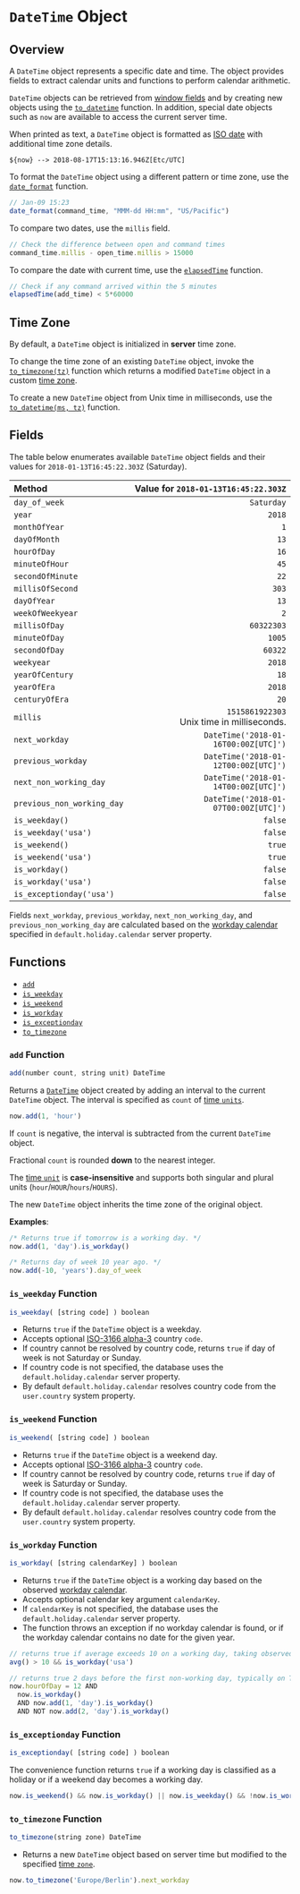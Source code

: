 # `DateTime` Object

## Overview

A `DateTime` object represents a specific date and time. The object provides fields to extract calendar units and functions to perform calendar arithmetic.

`DateTime` objects can be retrieved from [window fields](./window-fields.md#date-fields) and by creating new objects using the [`to_datetime`](./functions-date.md#to_datetime) function. In addition, special date objects such as `now` are available to access the current server time.

When printed as text, a `DateTime` object is formatted as [ISO date](../shared/date-format.md) with additional time zone details.

```ls
${now} --> 2018-08-17T15:13:16.946Z[Etc/UTC]
```

To format the `DateTime` object using a different pattern or time zone, use the [`date_format`](./functions-date.md#date_format) function.

```javascript
// Jan-09 15:23
date_format(command_time, "MMM-dd HH:mm", "US/Pacific")
```

To compare two dates, use the `millis` field.

```javascript
// Check the difference between open and command times
command_time.millis - open_time.millis > 15000
```

To compare the date with current time, use the [`elapsedTime`](./functions-date.md#elapsedtime) function.

```javascript
// Check if any command arrived within the 5 minutes
elapsedTime(add_time) < 5*60000
```

## Time Zone

By default, a `DateTime` object is initialized in **server** time zone.

To change the time zone of an existing `DateTime` object, invoke the [`to_timezone(tz)`](#to_timezone-function) function which returns a modified `DateTime` object in a custom [time zone](../shared/timezone-list.md).

To create a new `DateTime` object from Unix time in milliseconds, use the [`to_datetime(ms, tz)`](functions-date.md#to_datetime) function.

## Fields

The table below enumerates available `DateTime` object fields and their values for `2018-01-13T16:45:22.303Z` (Saturday).

|**Method**| **Value for `2018-01-13T16:45:22.303Z`** |
|:---|---:|
|`day_of_week`|`Saturday`|
|`year`|`2018`|
|`monthOfYear`|`1`|
|`dayOfMonth`|`13`|
|`hourOfDay`|`16`|
|`minuteOfHour`|`45`|
|`secondOfMinute`|`22`|
|`millisOfSecond`|`303`|
|`dayOfYear`|`13`|
|`weekOfWeekyear`|`2`|
|`millisOfDay`|`60322303`|
|`minuteOfDay`|`1005`|
|`secondOfDay`|`60322`|
|`weekyear`|`2018`|
|`yearOfCentury`|`18`|
|`yearOfEra`|`2018`|
|`centuryOfEra`|`20`|
|`millis`|`1515861922303`<br>Unix time in milliseconds.|
|`next_workday`|`DateTime('2018-01-16T00:00Z[UTC]')`|
|`previous_workday`|`DateTime('2018-01-12T00:00Z[UTC]')`|
|`next_non_working_day`|`DateTime('2018-01-14T00:00Z[UTC]')`|
|`previous_non_working_day`|`DateTime('2018-01-07T00:00Z[UTC]')`|
|`is_weekday()`|`false`|
|`is_weekday('usa')`|`false`|
|`is_weekend()`|`true`|
|`is_weekend('usa')`|`true`|
|`is_workday()`|`false`|
|`is_workday('usa')`|`false`|
|`is_exceptionday('usa')`|`false`|

Fields `next_workday`, `previous_workday`, `next_non_working_day`, and `previous_non_working_day` are calculated based on the [workday calendar](workday-calendar.md) specified in `default.holiday.calendar` server property.

## Functions

* [`add`](#add-function)
* [`is_weekday`](#is_weekday-function)
* [`is_weekend`](#is_weekend-function)
* [`is_workday`](#is_workday-function)
* [`is_exceptionday`](#is_exceptionday-function)
* [`to_timezone`](#to_timezone-function)

### `add` Function

```javascript
add(number count, string unit) DateTime
```

Returns a [`DateTime`](object-datetime.md) object created by adding an interval to the current `DateTime` object. The interval is specified as `count` of [time `units`](../api/data/series/time-unit.md).

```javascript
now.add(1, 'hour')
```

If `count` is negative, the interval is subtracted from the current `DateTime` object.

Fractional `count` is rounded **down** to the nearest integer.

The [time `unit`](../api/data/series/time-unit.md) is **case-insensitive** and supports both singular and plural units (`hour`/`HOUR`/`hours`/`HOURS`).

The new `DateTime` object inherits the time zone of the original object.

**Examples**:

```javascript
/* Returns true if tomorrow is a working day. */
now.add(1, 'day').is_workday()

/* Returns day of week 10 year ago. */
now.add(-10, 'years').day_of_week
```

### `is_weekday` Function

```javascript
is_weekday( [string code] ) boolean
```

* Returns `true` if the `DateTime` object is a weekday.
* Accepts optional [ISO-3166 alpha-3](https://en.wikipedia.org/wiki/ISO_3166-1_alpha-3) country `code`.
* If country cannot be resolved by country code, returns `true` if day of week is not Saturday or Sunday.
* If country code is not specified, the database uses the `default.holiday.calendar` server property.
* By default `default.holiday.calendar` resolves country code from the `user.country` system property.

### `is_weekend` Function

```javascript
is_weekend( [string code] ) boolean
```

* Returns `true` if the `DateTime` object is a weekend day.
* Accepts optional [ISO-3166 alpha-3](https://en.wikipedia.org/wiki/ISO_3166-1_alpha-3) country `code`.
* If country cannot be resolved by country code, returns `true` if day of week is Saturday or Sunday.
* If country code is not specified, the database uses the `default.holiday.calendar` server property.
* By default `default.holiday.calendar` resolves country code from the `user.country` system property.

### `is_workday` Function

```javascript
is_workday( [string calendarKey] ) boolean
```

* Returns `true` if the `DateTime` object is a working day based on the observed [workday calendar](workday-calendar.md).
* Accepts optional calendar key argument `calendarKey`.
* If `calendarKey` is not specified, the database uses the `default.holiday.calendar` server property.
* The function throws an exception if no workday calendar is found, or if the workday calendar contains no date for the given year.

```javascript
// returns true if average exceeds 10 on a working day, taking observed holidays into account
avg() > 10 && is_workday('usa')
```

```javascript
// returns true 2 days before the first non-working day, typically on Thursdays
now.hourOfDay = 12 AND
  now.is_workday()
  AND now.add(1, 'day').is_workday()
  AND NOT now.add(2, 'day').is_workday()
```

### `is_exceptionday` Function

```javascript
is_exceptionday( [string code] ) boolean
```

The convenience function returns `true` if a working day is classified as a holiday or if a weekend day becomes a working day.

```javascript
now.is_weekend() && now.is_workday() || now.is_weekday() && !now.is_workday()
```

### `to_timezone` Function

```javascript
to_timezone(string zone) DateTime
```

* Returns a new `DateTime` object based on server time but modified to the specified [time `zone`](../shared/timezone-list.md).

```javascript
now.to_timezone('Europe/Berlin').next_workday
```
